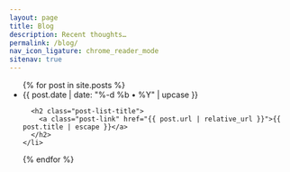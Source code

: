```yaml
---
layout: page
title: Blog
description: Recent thoughts…
permalink: /blog/
nav_icon_ligature: chrome_reader_mode
sitenav: true
---
```

<ul class="post-list" id="featured-loop">
  {% for post in site.posts %}
    <li>
      <span class="post-meta">{{ post.date | date: "%-d %b • %Y" | upcase }}</span>

      <h2 class="post-list-title">
        <a class="post-link" href="{{ post.url | relative_url }}">{{ post.title | escape }}</a>
      </h2>
    </li>
  {% endfor %}
</ul>
